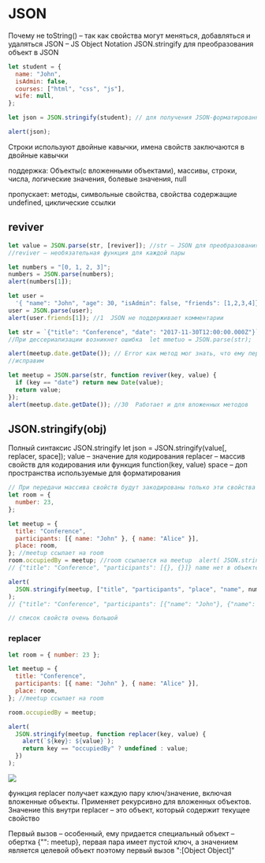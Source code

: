 # JSON

Почему не toString() – так как свойства могут меняться, добавляться и удаляться JSON – JS Object Notation
JSON.stringify для преобразования объект в JSON

```js
let student = {
  name: "John",
  isAdmin: false,
  courses: ["html", "css", "js"],
  wife: null,
};

let json = JSON.stringify(student); // для получения JSON-форматированным или сериализованы объектом  alert( typeOf json); // string

alert(json);
```

Строки используют двойные кавычки, имена свойств заключаются в двойные кавычки

поддержка: Объекты(с вложенными объектами), массивы, строки, числа, логические значения, болевые значения,
null

пропускает: методы, символьные свойства, свойства содержащие undefined, циклические ссылки

## reviver

```js
let value = JSON.parse(str, [reviver]); //str – JSON для преобразования в объект
//reviver – необязательная функция для каждой пары

let numbers = "[0, 1, 2, 3]";
numbers = JSON.parse(numbers);
alert(numbers[1]);

let user =
  '{ "name": "John", "age": 30, "isAdmin": false, "friends": [1,2,3,4]}"';
user = JSON.parse(user);
alert(user.friends[1]); //1  JSON не поддерживает комментарии
```

```js
let str = `{"title": "Conference", "date": "2017-11-30T12:00:00.000Z"}`;
//При дессериализации возникнет ошибка  let mmetuo = JSON.parse(str);

alert(meetup.date.getDate()); // Error как метод мог знать, что ему передают не строку, в объект даты
//исправим

let meetup = JSON.parse(str, function reviver(key, value) {
  if (key == "date") return new Date(value);
  return value;
});
alert(meetup.date.getDate()); //30  Работает и для вложенных методов
```

## JSON.stringify(obj)

Полный синтаксис JSON.stringify
let json = JSON.stringify(value[, replacer, space]); value – значение для кодирования
replacer – массив свойств для кодирования или функция function(key, value)
space – доп пространства используемые для форматирования

```js
// При передачи массива свойств будут закодированы только эти свойства
let room = {
  number: 23,
};

let meetup = {
  title: "Conference",
  participants: [{ name: "John" }, { name: "Alice" }],
  place: room,
}; //meetup ссылает на room
room.occupiedBy = meetup; //room ссылается на meetup  alert( JSON.stringify(meetup, ["title" , "participants"]) );
// {"title": "Conference", "participants": [{}, {}]} name нет в объекте так как мы их не задали

alert(
  JSON.stringify(meetup, ["title", "participants", "place", "name", number])
);
// {"title": "Conference", "participants": [{"name": "John"}, {"name": "Alice"}], "place" : {"number":  "23"} }

// список свойств очень большой
```

### replacer

```js
let room = { number: 23 };

let meetup = {
  title: "Conference",
  participants: [{ name: "John" }, { name: "Alice" }],
  place: room,
}; //meetup ссылает на room

room.occupiedBy = meetup;

alert(
  JSON.stringify(meetup, function replacer(key, value) {
    alert(`${key}: ${value}`);
    return key == "occupiedBy" ? undefined : value;
  })
);
```

<img src='./assets/js/json-replacer.png'>

функция replacer получает каждую пару ключ/значение, включая вложенные объекты. Применяет рекурсивно для
вложенных объектов. Значение this внутри replacer – это объект, который содержит текущее свойство

Первый вызов – особенный, ему придается специальный объект – обертка {"": meetup}, первая пара имеет пустой ключ, а значением является целевой объект поэтому первый вызов ":[Object Object]"

<!-- PROMISE ----------------------------------------------------------------------------------------------------------------------------->
